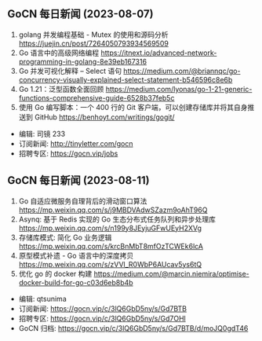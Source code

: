 ## GoCN 每日新闻 (2023-08-07)

1. golang 并发编程基础 - Mutex 的使用和源码分析 https://juejin.cn/post/7264050793934569509
2. Go 语言中的高级网络编程 https://itnext.io/advanced-network-programming-in-golang-8e39eb167316
3. Go 并发可视化解释 – Select 语句 https://medium.com/@briannqc/go-concurrency-visually-explained-select-statement-b546596c8e6b
4. Go 1.21：泛型函数全面回顾 https://medium.com/lyonas/go-1-21-generic-functions-comprehensive-guide-6528b37feb5c
5. 使用 Go 编写脚本：一个 400 行的 Git 客户端，可以创建存储库并将其自身推送到 GitHub https://benhoyt.com/writings/gogit/

- 编辑: 司镜 233
- 订阅新闻: http://tinyletter.com/gocn
- 招聘专区: https://gocn.vip/jobs

## GoCN 每日新闻 (2023-08-11)

1. Go 自适应微服务自理背后的滑动窗口算法 https://mp.weixin.qq.com/s/j9MBDVAdwSZazm9oAhT96Q
2. Asynq: 基于 Redis 实现的 Go 生态分布式任务队列和异步处理库 https://mp.weixin.qq.com/s/n199y8JEyjuGFwUEyH2XVg
3. 存储库模式: 简化 Go 业务逻辑 https://mp.weixin.qq.com/s/krcBnMbT8mfOzTCWEk6lcA
4. 原型模式补遗 - Go 语言中的深度拷贝 https://mp.weixin.qq.com/s/zVVl_R0WbP6AUcav5ys6tQ
5. 优化 go 的 docker 构建 https://medium.com/@marcin.niemira/optimise-docker-build-for-go-c03d6eb8b4b

- 编辑: qtsunima
- 订阅新闻: https://gocn.vip/c/3lQ6GbD5ny/s/Gd7BTB
- 招聘专区: https://gocn.vip/c/3lQ6GbD5ny/s/Gd7OHl
- GoCN 归档: https://gocn.vip/c/3lQ6GbD5ny/s/Gd7BTB/d/moJQ0gdT46
